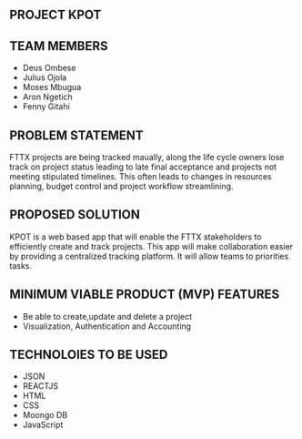  ## PROJECT KPOT
## TEAM MEMBERS
- Deus Ombese
- Julius Ojola
- Moses Mbugua
- Aron Ngetich
- Fenny Gitahi
## PROBLEM STATEMENT 
 FTTX projects are being tracked maually, along the life cycle owners lose track on project status leading to late final acceptance and projects not meeting stipulated timelines. This often leads to changes in resources planning, budget control and project workflow streamlining.
## PROPOSED SOLUTION 
KPOT is a web based app that will enable the FTTX stakeholders to efficiently create and track projects. This app will make collaboration easier by providing a centralized tracking platform. It will allow teams to priorities tasks.
##  MINIMUM VIABLE PRODUCT (MVP) FEATURES
- Be able to create,update and delete a project
- Visualization, Authentication and Accounting
## TECHNOLOIES TO BE USED
- JSON
- REACTJS
- HTML
- CSS
- Moongo DB
- JavaScript
